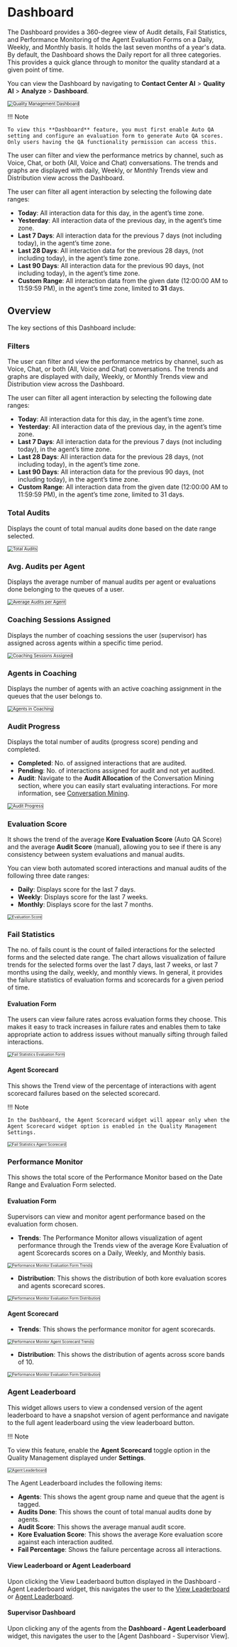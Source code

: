 # Dashboard

The Dashboard provides a 360-degree view of Audit details, Fail Statistics, and Performance Monitoring of the Agent Evaluation Forms on a Daily, Weekly, and Monthly basis. It holds the last seven months of a year's data. By default, the Dashboard shows the Daily report for all three categories. This provides a quick glance through to monitor the quality standard at a given point of time.

You can view the Dashboard by navigating to **Contact Center AI** > **Quality AI** > **Analyze** > **Dashboard**.  

<img src="../dashboard/images/qm-dashboard.png" alt="Quality Management Dashboard" title="Quality Management Dashboard" style="border: 1px solid gray; zoom:70%;">

!!! Note

    To view this **Dashboard** feature, you must first enable Auto QA setting and configure an evaluation form to generate Auto QA scores. Only users having the QA functionality permission can access this.

The user can filter and view the performance metrics by channel, such as Voice, Chat, or both (All, Voice and Chat) conversations. The trends and graphs are displayed with daily, Weekly, or Monthly Trends view and Distribution view across the Dashboard.

The user can filter all agent interaction by selecting the following date ranges:

* **Today**: All interaction data for this day, in the agent’s time zone.
* **Yesterday**: All interaction data of the previous day, in the agent’s time zone.
* **Last 7 Days**: All interaction data for the previous 7 days (not including today), in the agent’s time zone.
* **Last 28 Days**: All interaction data for the previous 28 days, (not including today), in the agent’s time zone.
* **Last 90 Days**: All interaction data for the previous 90 days, (not including today), in the agent’s time zone.
* **Custom Range**: All interaction data from the given date (12:00:00 AM to 11:59:59 PM), in the agent’s time zone, limited to **31** days.

## Overview
The key sections of this Dashboard include:
### Filters
The user can filter and view the performance metrics by channel, such as Voice, Chat, or both (All, Voice and Chat) conversations. The trends and graphs are displayed with daily, Weekly, or Monthly Trends view and Distribution view across the Dashboard.

The user can filter all agent interaction by selecting the following date ranges:

* **Today**: All interaction data for this day, in the agent’s time zone.
* **Yesterday**: All interaction data of the previous day, in the agent’s time zone.
* **Last 7 Days**: All interaction data for the previous 7 days (not including today), in the agent’s time zone.
* **Last 28 Days**: All interaction data for the previous 28 days, (not including today), in the agent’s time zone.
* **Last 90 Days**: All interaction data for the previous 90 days, (not including today), in the agent’s time zone.
* **Custom Range**: All interaction data from the given date (12:00:00 AM to 11:59:59 PM), in the agent’s time zone, limited to 31 days.

### Total Audits
Displays the count of total manual audits done based on the date range selected.  

<img src="../dashboard/images/total-audits.png" alt="Total Audits" title="Total Audits" style="border: 1px solid gray; zoom:70%;">

### Avg. Audits per Agent
Displays the average number of manual audits per agent or evaluations done belonging to the queues of a user.

<img src="../dashboard/images/avg-audits-per-agent.png" alt="Average Audits per Agent" title="Average Audits per Agent" style="border: 1px solid gray; zoom:70%;">

### Coaching Sessions Assigned
Displays the number of coaching sessions the user (supervisor) has assigned across agents within a specific time period.

<img src="../dashboard/images/coaching-sesssions-assigned.png" alt="Coaching Sessions Assigned" title="Coaching Sessions Assigned" style="border: 1px solid gray; zoom:70%;">

### Agents in Coaching
Displays the number of agents with an active coaching assignment in the queues that the user belongs to.  

<img src="../dashboard/images/agents-in-coaching.png" alt="Agents in Coaching" title="Agents in Coaching" style="border: 1px solid gray; zoom:70%;">

### Audit Progress
Displays the total number of audits (progress score) pending and completed.

* **Completed**: No. of assigned interactions that are audited.
* **Pending**: No. of interactions assigned for audit and not yet audited.
* **Audit**: Navigate to the **Audit Allocation** of the Conversation Mining section, where you can easily start evaluating interactions. For more information, see [Conversation Mining](../analyze/conversation-mining.md).

<img src="../dashboard/images/audit-progress.png" alt="Audit Progress" title="Audit Progress" style="border: 1px solid gray; zoom:70%;">

### Evaluation Score 
It shows the trend of the average **Kore Evaluation Score** (Auto QA Score) and the average **Audit Score** (manual), allowing you to see if there is any consistency between system evaluations and manual audits. 

You can view both automated scored interactions and manual audits of the following three date ranges:
* **Daily**: Displays score for the last 7 days.
* **Weekly**: Displays score for the last 7 weeks.
* **Monthly**: Displays score for the last 7 months.
  
<img src="../dashboard/images/evaluation-score.png" alt="Evaluation Score" title="Evaluation Score" style="border: 1px solid gray; zoom:60%;">

### Fail Statistics
The no. of fails count is the count of failed interactions for the selected forms and the selected date range. The chart allows visualization of failure trends for the selected forms over the last 7 days, last 7 weeks, or last 7 months using the daily, weekly, and monthly views. In general, it provides the failure statistics of evaluation forms and scorecards for a given period of time.

#### Evaluation Form
The users can view failure rates across evaluation forms they choose. This makes it easy to track increases in failure rates and enables them to take appropriate action to address issues without manually sifting through failed interactions.

<img src="../dashboard/images/fail-stat-evaluation-form.png" alt="Fail Statistics Evaluation Form" title="Fail Statistics Evaluation Form" style="border: 1px solid gray; zoom:60%;">

#### Agent Scorecard
This shows the Trend view of the percentage of interactions with agent scorecard failures based on the selected scorecard.

!!! Note

    In the Dashboard, the Agent Scorecard widget will appear only when the Agent Scorecard widget option is enabled in the Quality Management Settings.

<img src="../dashboard/images/fail-stat-agent-scorecard.png" alt="Fail Statistics Agent Scorecard" title="Fail Statistics Agent Scorecard" style="border: 1px solid gray; zoom:60%;">

### Performance Monitor

This shows the total score of the Performance Monitor based on the Date Range and Evaluation Form selected. 

#### Evaluation Form
Supervisors can view and monitor agent performance based on the evaluation form chosen.

* **Trends**: The Performance Monitor allows visualization of agent performance through the Trends view of the average Kore Evaluation of agent Scorecards scores on a Daily, Weekly, and Monthly basis.  

<img src="../dashboard/images/performance-monitor-evaluation-form-trends.png" alt="Performance Monitor Evaluation Form Trends" title="Performance Monitor Evaluation Form Trends" style="border: 1px solid gray; zoom:60%;">

* **Distribution**: This shows the distribution of both kore evaluation scores and agents scorecard scores.

<img src="../dashboard/images/performance-monitor-evaluation-form-distribution.png" alt="Performance Monitor Evaluation Form Distribution" title="Performance Monitor Evaluation Form Distribution" style="border: 1px solid gray; zoom:60%;">

#### Agent Scorecard

* **Trends**: This shows the performance monitor for agent scorecards.

<img src="../dashboard/images/performance-monitor-agent-scorecard-trends.png" alt="Performance Monitor Agent Scorecard Trends" title="Performance Monitor Agent Scorecard Trends" style="border: 1px solid gray; zoom:60%;">

* **Distribution**: This shows the distribution of agents across score bands of 10. 

<img src="../dashboard/images/performance-monitor-agent-scorecard-distribution.png" alt="Performance Monitor Evaluation Form Distribution" title="Performance Monitor Agent Scorecard Distribution" style="border: 1px solid gray; zoom:60%;">

### Agent Leaderboard

This widget allows users to view a condensed version of the agent leaderboard to have a snapshot version of agent performance and navigate to the full agent leaderboard using the view leaderboard button.

!!! Note

   To view this feature, enable the **Agent Scorecard** toggle option in the Quality Management displayed under **Settings**.

<img src="../dashboard/images/agent-leaderboard.png" alt="Agent Leaderboard" title="Agent Leaderboard" style="border: 1px solid gray; zoom:60%;">

The Agent Leaderboard includes the following items:
* **Agents**: This shows the agent group name and queue that the agent is tagged.
* **Audits Done**: This shows the count of total manual audits done by agents.
* **Audit Score**: This shows the average manual audit score.
* **Kore Evaluation Score**: This shows the average Kore evaluation score against each interaction audited.
* **Fail Percentage**: Shows the failure percentage across all interactions.

#### View Leaderboard or Agent Leaderboard

Upon clicking the View Leaderbaord button displayed in the Dashboard - Agent Leaderboard widget, this navigates the user to the [View Leaderboard](../analyze/agent-leaderboard.md) or [Agent Leaderboard](../analyze/agent-leaderboard.md).

#### Supervisor Dashboard

Upon clicking any of the agents from the **Dashboard - Agent Leaderboard** widget, this navigates the user to the [Agent Dashboard - Supervisor View].  

